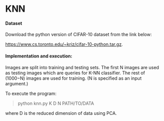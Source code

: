 # KNN
#### Dataset

Download the python version of CIFAR-10 dataset from the link below: 

https://www.cs.toronto.edu/~kriz/cifar-10-python.tar.gz.

#### Implementation and execution:

Images are split into training and testing sets. The first N images are used as testing images which are queries for K-NN classifier. The rest of (1000−N) images are used for training. (N is specified as an input argument.)


To execute the program:
> python knn.py K D N PATH/TO/DATA

where D is the reduced dimension of data using PCA.
